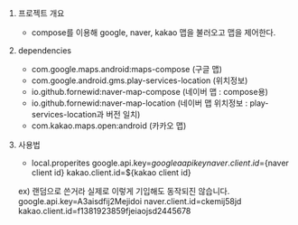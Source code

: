 1. 프로젝트 개요
   - compose를 이용해 google, naver, kakao 맵을 불러오고 맵을 제어한다.
     
2. dependencies
   - com.google.maps.android:maps-compose (구글 맵)
   - com.google.android.gms.play-services-location (위치정보)
   - io.github.fornewid:naver-map-compose (네이버 맵 : compose용)
   - io.github.fornewid:naver-map-location (네이버 맵 위치정보 : play-services-location과 버전 일치)
   - com.kakao.maps.open:android (카카오 맵)
  
3. 사용법
   - local.properites
     google.api.key=${googlea api key}
     naver.client.id=${naver client id}
     kakao.client.id=${kakao client id}

   ex) 랜덤으로 쓴거라 실제로 이렇게 기입해도 동작되진 않습니다.
     google.api.key=A3aisdfij2Mejidoi
     naver.client.id=ckemij58jd
     kakao.client.id=f1381923859fjeiaojsd2445678

